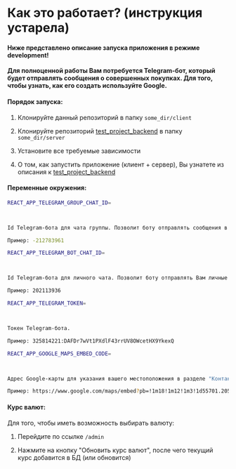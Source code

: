 # Как это работает? (инструкция устарела)

#### Ниже представлено описание запуска приложения в режиме development!

**Для полноценной работы Вам потребуется Telegram-бот, который будет отправлять сообщения о совершенных покупках. Для того, чтобы узнать, как его создать используйте Google.**

#### Порядок запуска:

1.  Клонируйте данный репозиторий в папку `some_dir/client`

2.  Клонируйте репозиторий [test_project_backend](https://github.com/Pepin0t/test_project_backend) в папку `some_dir/server`

3.  Установите все требуемые зависимости

4.  О том, как запустить приложение (клиент + сервер), Вы узнатете из описания к [test_project_backend](https://github.com/Pepin0t/test_project_backend)

#### Переменные окружения:

```sh
REACT_APP_TELEGRAM_GROUP_CHAT_ID=



Id Telegram-бота для чата группы. Позволит боту отправлять сообщения в группу в Telegram.

Пример: -212783961

```

```sh
REACT_APP_TELEGRAM_BOT_CHAT_ID=



Id Telegram-бота для личного чата. Позволит боту отправлять Вам личные сообщения.

Пример: 202113936

```

```sh
REACT_APP_TELEGRAM_TOKEN=



Токен Telegram-бота.

Пример: 325814221:DAFDr7wVt1PXdlF43rrUV8OWcetHX9YkexQ

```

```sh
REACT_APP_GOOGLE_MAPS_EMBED_CODE=



Адрес Google-карты для указания вашего местоположения в разделе "Контакты"

Пример: https://www.google.com/maps/embed?pb=!1m18!1m12!1m3!1d55701.20511239879!2d-21.92248116791158!3d64.1334735449944!2m3!1f0!2f0!3f0!3m2!1i1024!2i768!4f13.1!3m3!1m2!1s0x48d674b9eedcedc3%3A0xec912ca230d26071!2z0KDQtdC50LrRjNGP0LLQuNC6LCDQmNGB0LvQsNC90LTQuNGP!5e0!3m2!1sru!2sua!4v1541625875359

```

#### Курс валют:

Для того, чтобы иметь возможность выбирать валюту:

1.  Перейдите по ссылке `/admin`

2.  Нажмите на кнопку "Обновить курс валют", после чего текущий курс добавится в БД (или обновится)
